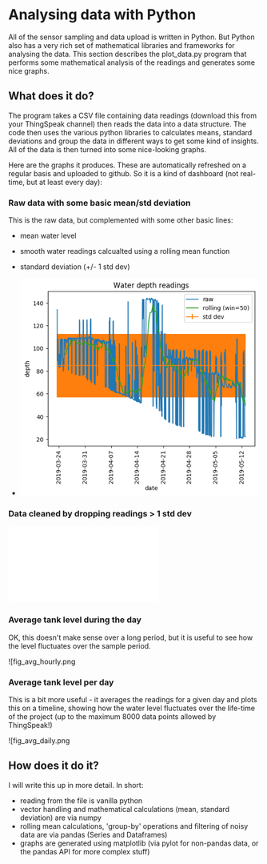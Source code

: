 # Analysing data with Python

All of the sensor sampling and data upload is written in Python. But Python also has a very rich set of mathematical libraries and frameworks for analysing the data. This section describes the plot_data.py program that performs some mathematical analysis of the readings and generates some nice graphs.

## What does it do?
The program takes a CSV file containing data readings (download this from your ThingSpeak channel) then reads the data into a data structure. The code then uses the various python libraries to calculates means, standard deviations and group the data in different ways to get some kind of insights. All of the data is then turned into some nice-looking graphs.

Here are the graphs it produces. These are automatically refreshed on a regular basis and uploaded to github. So it is a kind of dashboard (not real-time, but at least every day):

### Raw data with some basic mean/std deviation
This is the raw data, but complemented with some other basic lines:
* mean water level
* smooth water readings calcualted using a rolling mean function
* standard deviation (+/- 1 std dev)

* ![fig_sensor.png](fig_sensor.png)

### Data cleaned by dropping readings > 1 std dev
![fig_clean_sensor](fig_clean_sensor.py)

### Average tank level during the day
OK, this doesn't make sense over a long period, but it is useful to see how the level fluctuates over the sample period.

![fig_avg_hourly.png

### Average tank level per day
This is a bit more useful - it averages the readings for a given day and plots this on a timeline, showing how the water level fluctuates over the life-time of the project (up to the maximum 8000 data points allowed by ThingSpeak!)

![fig_avg_daily.png

## How does it do it?
I will write this up in more detail. In short:
* reading from the file is vanilla python
* vector handling and mathematical calculations (mean, standard deviation) are via numpy
* rolling mean calculations, 'group-by' operations and filtering of noisy data are via pandas (Series and Dataframes)
* graphs are generated using matplotlib (via pylot for non-pandas data, or the pandas API for more complex stuff)
